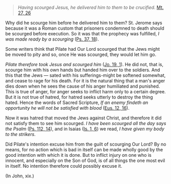 
> _Having scourged Jesus, he delivered him to them to be crucified._ [Mt. 27, 26](https://vulgata.online/bible/Mt.27?ed=DR2&vfn=DR2.Mt.27.26:vs)

Why did he scourge him before he delivered him to them? St. Jerome says because it was a Roman custom that prisoners condemned to death should be scourged before execution. So it was that the prophecy was fulfilled, _I was made ready by a scourging_ ([Ps. 37, 18](https://vulgata.online/bible/Ps.37?ed=DR2&vfn=DR2.Ps.37.18:vs)).

Some writers think that Pilate had Our Lord scourged that the Jews might be moved to pity and so, once He was scourged, they would let him go.

_Pilate therefore took Jesus and scourged him_ ([Jo. 19, 1](https://vulgata.online/bible/Jo.19?ed=DR2&vfn=DR2.Jo.19.1:vs)). He did not, that is, scourge him with his own hands but handed him over to the soldiers. And this that the Jews — sated with his sufferings-might be softened somewhat, and cease to rage for his death. For it is the natural thing that a man's anger dies down when he sees the cause of his anger humiliated and punished. This is true of anger, for anger seeks to inflict harm only to a certain degree. But it is not true of hatred, for hatred seeks utterly to destroy the thing hated. Hence the words of Sacred Scripture, _If an enemy findeth an opportunity he will not be satisfied with blood_ ([Eus. 12, 16](https://vulgata.online/bible/Eus.12?ed=DR2&vfn=DR2.Eus.12.16:vs)).

Now it was hatred that moved the Jews against Christ, and therefore it did not satisfy them to see him scourged. _I have been scourged all the day says the Psalm_ ([Ps. 112, 14](https://vulgata.online/bible/Ps.112?ed=DR2&vfn=DR2.Ps.112.14:vs)), and in Isaias ([Is. 1, 6](https://vulgata.online/bible/Is.1?ed=DR2&vfn=DR2.Is.1.6:vs)) we read, _I have given my body to the strikers_.

Did Pilate's intention excuse him from the guilt of scourging Our Lord? By no means, for no action which is bad in itself can be made wholly good by the good intention with which it is done. But to inflict injury on one who is innocent, and especially on the Son of God, is of all things the one most evil in itself. No intention therefore could possibly excuse it.

(In John, xix.)

